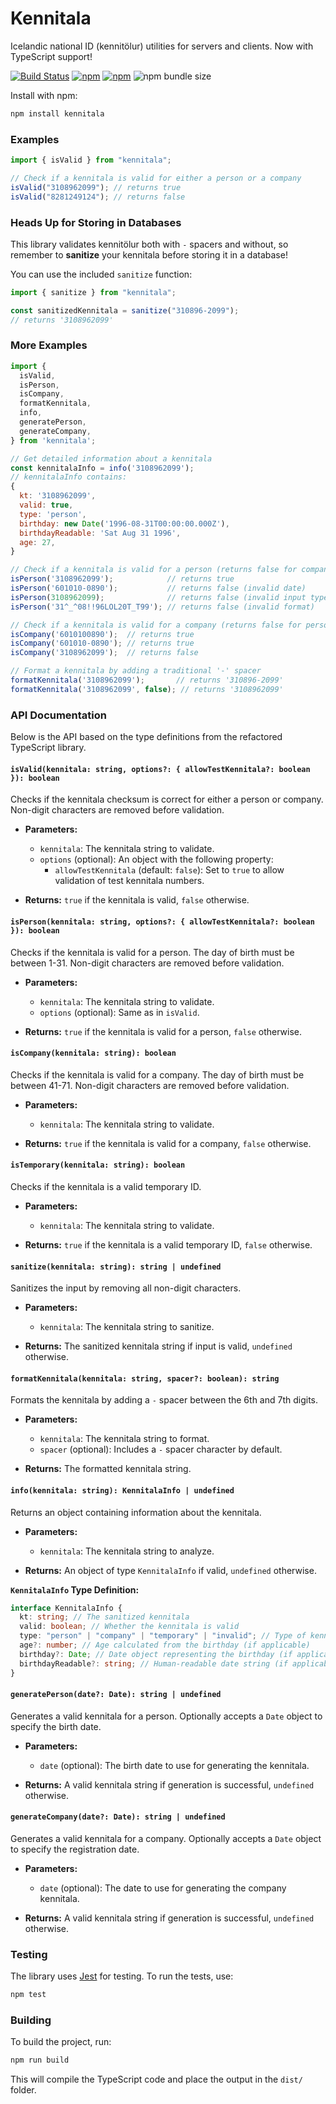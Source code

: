# Kennitala

Icelandic national ID (kennitölur) utilities for servers and clients. Now with TypeScript support!

[![Build Status](https://github.com/HermannBjorgvin/Kennitala/actions/workflows/ci.yml/badge.svg)](https://github.com/HermannBjorgvin/Kennitala/actions)
[![npm](https://img.shields.io/npm/v/kennitala.svg)](https://www.npmjs.com/package/kennitala)
[![npm](https://img.shields.io/npm/dm/kennitala.svg)](https://www.npmjs.com/package/kennitala)
![npm bundle size](https://img.shields.io/bundlephobia/min/kennitala)

Install with npm:

```bash
npm install kennitala
```

### Examples

```javascript
import { isValid } from "kennitala";

// Check if a kennitala is valid for either a person or a company
isValid("3108962099"); // returns true
isValid("8281249124"); // returns false
```

### Heads Up for Storing in Databases

This library validates kennitölur both with `-` spacers and without, so remember to **sanitize** your kennitala before storing it in a database!

You can use the included `sanitize` function:

```javascript
import { sanitize } from "kennitala";

const sanitizedKennitala = sanitize("310896-2099");
// returns '3108962099'
```

### More Examples

```javascript
import {
  isValid,
  isPerson,
  isCompany,
  formatKennitala,
  info,
  generatePerson,
  generateCompany,
} from 'kennitala';

// Get detailed information about a kennitala
const kennitalaInfo = info('3108962099');
// kennitalaInfo contains:
{
  kt: '3108962099',
  valid: true,
  type: 'person',
  birthday: new Date('1996-08-31T00:00:00.000Z'),
  birthdayReadable: 'Sat Aug 31 1996',
  age: 27,
}

// Check if a kennitala is valid for a person (returns false for companies)
isPerson('3108962099');            // returns true
isPerson('601010-0890');           // returns false (invalid date)
isPerson(3108962099);              // returns false (invalid input type)
isPerson('31^_^08!!96LOL20T_T99'); // returns false (invalid format)

// Check if a kennitala is valid for a company (returns false for persons)
isCompany('6010100890');  // returns true
isCompany('601010-0890'); // returns true
isCompany('3108962099');  // returns false

// Format a kennitala by adding a traditional '-' spacer
formatKennitala('3108962099');       // returns '310896-2099'
formatKennitala('3108962099', false); // returns '3108962099'
```

### API Documentation

Below is the API based on the type definitions from the refactored TypeScript library.

#### `isValid(kennitala: string, options?: { allowTestKennitala?: boolean }): boolean`

Checks if the kennitala checksum is correct for either a person or company. Non-digit characters are removed before validation.

- **Parameters:**

  - `kennitala`: The kennitala string to validate.
  - `options` (optional): An object with the following property:
    - `allowTestKennitala` (default: `false`): Set to `true` to allow validation of test kennitala numbers.

- **Returns:** `true` if the kennitala is valid, `false` otherwise.

#### `isPerson(kennitala: string, options?: { allowTestKennitala?: boolean }): boolean`

Checks if the kennitala is valid for a person. The day of birth must be between 1-31. Non-digit characters are removed before validation.

- **Parameters:**

  - `kennitala`: The kennitala string to validate.
  - `options` (optional): Same as in `isValid`.

- **Returns:** `true` if the kennitala is valid for a person, `false` otherwise.

#### `isCompany(kennitala: string): boolean`

Checks if the kennitala is valid for a company. The day of birth must be between 41-71. Non-digit characters are removed before validation.

- **Parameters:**

  - `kennitala`: The kennitala string to validate.

- **Returns:** `true` if the kennitala is valid for a company, `false` otherwise.

#### `isTemporary(kennitala: string): boolean`

Checks if the kennitala is a valid temporary ID.

- **Parameters:**

  - `kennitala`: The kennitala string to validate.

- **Returns:** `true` if the kennitala is a valid temporary ID, `false` otherwise.

#### `sanitize(kennitala: string): string | undefined`

Sanitizes the input by removing all non-digit characters.

- **Parameters:**

  - `kennitala`: The kennitala string to sanitize.

- **Returns:** The sanitized kennitala string if input is valid, `undefined` otherwise.

#### `formatKennitala(kennitala: string, spacer?: boolean): string`

Formats the kennitala by adding a `-` spacer between the 6th and 7th digits.

- **Parameters:**

  - `kennitala`: The kennitala string to format.
  - `spacer` (optional): Includes a `-` spacer character by default.

- **Returns:** The formatted kennitala string.

#### `info(kennitala: string): KennitalaInfo | undefined`

Returns an object containing information about the kennitala.

- **Parameters:**

  - `kennitala`: The kennitala string to analyze.

- **Returns:** An object of type `KennitalaInfo` if valid, `undefined` otherwise.

**`KennitalaInfo` Type Definition:**

```typescript
interface KennitalaInfo {
  kt: string; // The sanitized kennitala
  valid: boolean; // Whether the kennitala is valid
  type: "person" | "company" | "temporary" | "invalid"; // Type of kennitala
  age?: number; // Age calculated from the birthday (if applicable)
  birthday?: Date; // Date object representing the birthday (if applicable)
  birthdayReadable?: string; // Human-readable date string (if applicable)
}
```

#### `generatePerson(date?: Date): string | undefined`

Generates a valid kennitala for a person. Optionally accepts a `Date` object to specify the birth date.

- **Parameters:**

  - `date` (optional): The birth date to use for generating the kennitala.

- **Returns:** A valid kennitala string if generation is successful, `undefined` otherwise.

#### `generateCompany(date?: Date): string | undefined`

Generates a valid kennitala for a company. Optionally accepts a `Date` object to specify the registration date.

- **Parameters:**

  - `date` (optional): The date to use for generating the company kennitala.

- **Returns:** A valid kennitala string if generation is successful, `undefined` otherwise.

### Testing

The library uses [Jest](https://jestjs.io/) for testing. To run the tests, use:

```bash
npm test
```

### Building

To build the project, run:

```bash
npm run build
```

This will compile the TypeScript code and place the output in the `dist/` folder.
